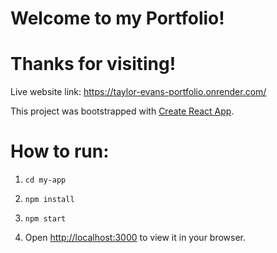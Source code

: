 # Welcome to my Portfolio!
# Thanks for visiting!

Live website link: https://taylor-evans-portfolio.onrender.com/

This project was bootstrapped with [Create React App](https://github.com/facebook/create-react-app).

# How to run:

 1. `cd my-app` 

 2. `npm install`
 
 3. `npm start`

 4. Open [http://localhost:3000](http://localhost:3000) to view it in your browser.
